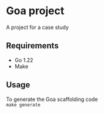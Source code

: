 # Goa project

A project for a case study

## Requirements 

* Go 1.22
* Make

## Usage 

To generate the Goa scaffolding code  
`make generate`